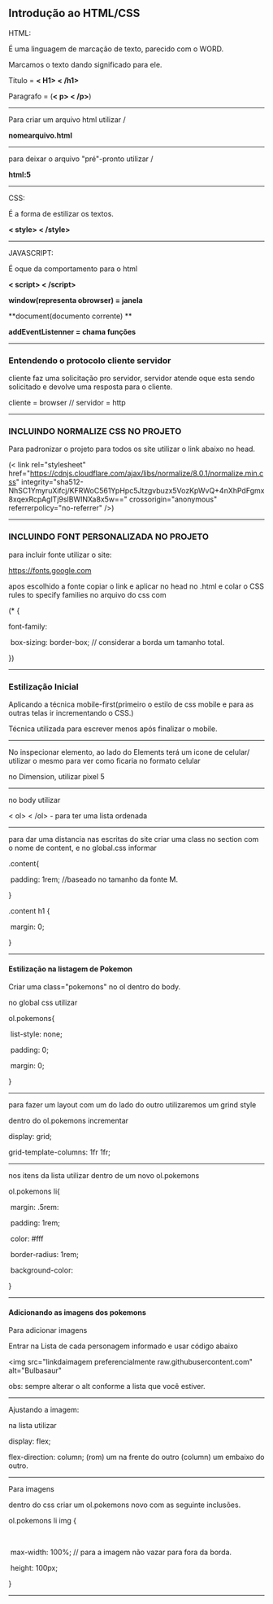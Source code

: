 ## Introdução ao HTML/CSS

HTML:

É uma linguagem de marcação de texto, parecido com o WORD.

Marcamos o texto dando significado para ele.

Titulo = **< H1> < /h1>**

Paragrafo = (**< p> < /p>**)

-----------

Para criar um arquivo html utilizar \/

**nomearquivo.html**

--------------

para deixar o arquivo "pré"-pronto utilizar \/

**html:5**

-------------

CSS: 

É a forma de estilizar os textos.

**< style> < /style>**

----------------

JAVASCRIPT:

É oque da comportamento para o html

**< script> < /script>**

**window(representa obrowser) = janela**

**document(documento corrente) **

**addEventListenner = chama funções**

----------

### Entendendo o  protocolo cliente servidor

cliente faz uma solicitação pro servidor, servidor atende oque esta sendo solicitado e devolve uma resposta para o cliente.

cliente = browser //  servidor = http 

---------------

### INCLUINDO NORMALIZE CSS NO PROJETO

Para padronizar o projeto para todos os site utilizar o link abaixo no head.

(< link rel="stylesheet" href="https://cdnjs.cloudflare.com/ajax/libs/normalize/8.0.1/normalize.min.css" integrity="sha512-NhSC1YmyruXifcj/KFRWoC561YpHpc5Jtzgvbuzx5VozKpWvQ+4nXhPdFgmx8xqexRcpAglTj9sIBWINXa8x5w==" crossorigin="anonymous" referrerpolicy="no-referrer" />)

----------

### INCLUINDO FONT PERSONALIZADA NO PROJETO

para incluir fonte utilizar o site:

https://fonts.google.com

apos escolhido a fonte copiar o link e aplicar no head no .html e colar o CSS rules to specify families no arquivo do css com

(* {

 font-family:

​	box-sizing: border-box; // considerar a borda um tamanho total.

})



-----------

### Estilização Inicial

Aplicando a técnica mobile-first(primeiro o estilo de css mobile e para as outras telas ir incrementando o CSS.)

Técnica utilizada para escrever menos após finalizar o mobile.

------------

No inspecionar elemento, ao lado do Elements terá um icone de celular/ utilizar o mesmo para ver como ficaria no formato celular

no Dimension, utilizar pixel 5

----------------

no body utilizar 

< ol> < /ol> - para ter uma lista ordenada 

-------------

para dar uma distancia nas escritas do site criar uma class no section com o nome de content, e no global.css informar

.content{

​	padding: 1rem; //baseado no tamanho da fonte M.

 }

.content h1 {

​	margin: 0;

}

---------------

#### Estilização na listagem de Pokemon	

Criar uma class="pokemons" no ol dentro do body.

no global css utilizar



ol.pokemons{

​	list-style: none;

​	padding: 0;

​	margin: 0;

}

--------------

para fazer um layout com um do lado do outro utilizaremos um grind style



dentro do ol.pokemons incrementar 



display: grid;

grid-template-columns: 1fr 1fr; 

-------------------

nos itens da lista  utilizar dentro de um novo ol.pokemons 

ol.pokemons li{

​	margin: .5rem:

​	padding: 1rem;

​	color: #fff

​	border-radius: 1rem;

​	background-color: 

}

--------------

#### Adicionando as imagens dos pokemons

Para adicionar imagens

Entrar na Lista de cada personagem informado e  usar código abaixo

<img src="linkdaimagem preferencialmente raw.githubusercontent.com" alt="Bulbasaur"

obs: sempre alterar o alt conforme a lista que você estiver.

---------------

Ajustando a imagem:

na lista utilizar

display: flex;

flex-direction: column; (rom) um na frente do outro (column) um embaixo do outro.

-----

Para imagens

dentro do css criar um ol.pokemons novo com as seguinte inclusões.



ol.pokemons li img {

​	

​	max-width: 100%; // para a imagem não vazar para fora da borda.

​	height: 100px;

}

-----------

#### 

